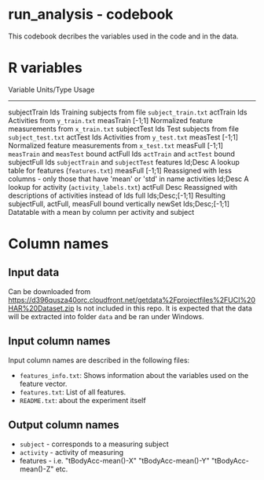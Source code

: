 run_analysis - codebook
====================

This codebook decribes the variables used in the code and in the data.

# R variables
Variable      Units/Type      Usage
------        -----           ----------                                      
subjectTrain  Ids             Training subjects from file `subject_train.txt`
actTrain      Ids             Activities from `y_train.txt`
measTrain     [-1;1]          Normalized feature measurements from `x_train.txt`
subjectTest   Ids             Test subjects from file `subject_test.txt`
actTest       Ids             Activities from `y_test.txt`
measTest      [-1;1]          Normalized feature measurements from `x_test.txt`
measFull      [-1;1]          `measTrain` and `measTest` bound
actFull       Ids             `actTrain` and `actTest` bound
subjectFull   Ids             `subjectTrain` and `subjectTest`
features      Id;Desc         A lookup table for features (`features.txt`)
measFull      [-1;1]          Reassigned with less columns - only those that have 'mean' or 'std' in name
activities    Id;Desc         A lookup for activity (`activity_labels.txt`)
actFull       Desc            Reassigned with descriptions of activities instead of Ids
full          Ids;Desc;[-1;1] Resulting subjectFull, actFull, measFull bound vertically
newSet        Ids;Desc;[-1;1] Datatable with a mean by column per activity and subject

# Column names

## Input data
Can be downloaded from https://d396qusza40orc.cloudfront.net/getdata%2Fprojectfiles%2FUCI%20HAR%20Dataset.zip 
Is not included in this repo. It is expected that the data will be extracted into folder `data` and be ran under Windows.

## Input column names

Input column names are described in the following files:

 * `features_info.txt`: Shows information about the variables used on the feature vector.
 * `features.txt`: List of all features.
 * `README.txt`: about the experiment itself
 
## Output column names

 * `subject` - corresponds to a measuring subject
 * `activity` - activity of measuring
 * features - i.e. "tBodyAcc-mean()-X" "tBodyAcc-mean()-Y" "tBodyAcc-mean()-Z" etc.